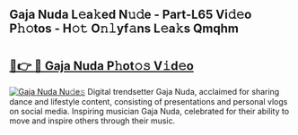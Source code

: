 ## Gaja Nuda L𝚎a𝚔ed N𝚞𝚍e - Part-L65 Vi𝚍𝚎o P𝚑𝚘tos - H𝚘𝚝 O𝚗𝚕yf𝚊ns L𝚎a𝚔s Qmqhm

# <h2><a href="http://kf2tsf.oniu.top/?m=Gaja+Nuda">🔗👉 🔴 Gaja Nuda P𝚑ot𝚘𝚜 V𝚒d𝚎o</a></h2>

[![Gaja Nuda Nu𝚍e𝚜](https://i.imgur.com/0qMVB7G.gif)](http://kf2tsf.oniu.top/?m=Gaja+Nuda)
Digital trendsetter Gaja Nuda, acclaimed for sharing dance and lifestyle content, consisting of presentations and personal vlogs on social media. Inspiring musician Gaja Nuda, celebrated for their ability to move and inspire others through their music.  
